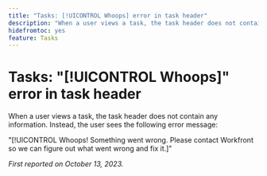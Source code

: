 ```yaml
---
title: "Tasks: [!UICONTROL Whoops] error in task header"
description: "When a user views a task, the task header does not contain any information. Instead, the user sees a Whoops message."
hidefromtoc: yes
feature: Tasks
---
```


# Tasks: "[!UICONTROL Whoops]" error in task header

When a user views a task, the task header does not contain any information. Instead, the user sees the following error message:

"[!UICONTROL Whoops! Something went wrong. Please contact Workfront so we can figure out what went wrong and fix it.]"


_First reported on October 13, 2023._
